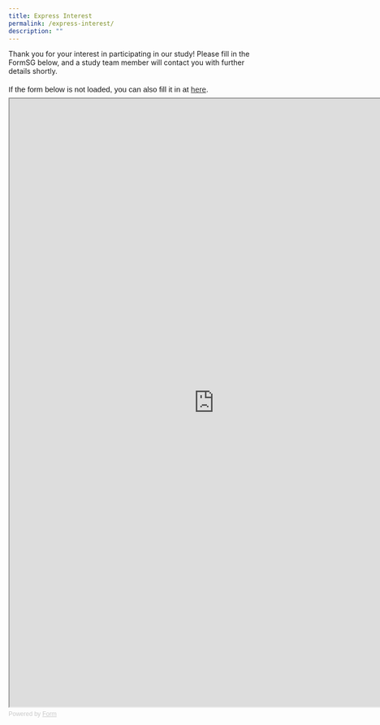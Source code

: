 ```yaml
---
title: Express Interest
permalink: /express-interest/
description: ""
---
```

Thank you for your interest in participating in our study!
Please fill in the FormSG below, and a study team member will contact you with further details shortly.

<div style="font-family: Sans-Serif;
    font-size: 15px;
    color: #000;
    opacity: 0.9;
    padding-top: 5px;
    padding-bottom: 8px;">
  If the form below is not loaded, you can also fill it in at
  <a href="https://form.gov.sg/64dd7926f521930011119eb1">here</a>.
</div>

<!-- Change the width and height values to suit you best -->
<iframe style="width: 160%; height: 1200px" src="https://form.gov.sg/64dd7926f521930011119eb1" id="iframe"></iframe>

<div style="font-family: Sans-Serif;
    font-size: 12px;
    color: #999;
    opacity: 0.5;
    padding-top: 5px;">
  Powered by <a style="color: #999" href="https://form.gov.sg">Form</a>
</div>